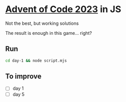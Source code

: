 # [Advent of Code 2023](https://adventofcode.com/) in JS

Not the best, but working solutions

The result is enough in this game... right?

## Run

```bash
cd day-1 && node script.mjs
```

## To improve

- [ ] day 1
- [ ] day 5
